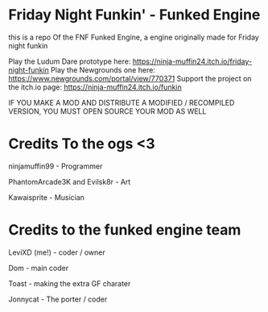  # Friday Night Funkin' - Funked Engine
   this is a repo Of the FNF Funked Engine, a engine originally made for Friday night funkin
   
   Play the Ludum Dare prototype here: https://ninja-muffin24.itch.io/friday-night-funkin Play the Newgrounds one here: https://www.newgrounds.com/portal/view/770371 Support the project on the itch.io page: https://ninja-muffin24.itch.io/funkin

IF YOU MAKE A MOD AND DISTRIBUTE A MODIFIED / RECOMPILED VERSION, YOU MUST OPEN SOURCE YOUR MOD AS WELL

# Credits To the ogs <3
ninjamuffin99  - Programmer

PhantomArcade3K and Evilsk8r - Art

Kawaisprite - Musician
# Credits to the funked engine team

LeviXD (me!) - coder / owner

Dom - main coder 
 
Toast -  making the extra GF charater  
  
Jonnycat - The porter / coder
